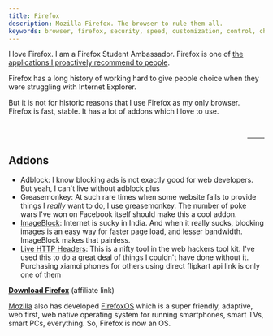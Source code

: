 ```yaml
---
title: Firefox
description: Mozilla Firefox. The browser to rule them all.
keywords: browser, firefox, security, speed, customization, control, choice, freedom, mozilla
---
```

I love Firefox. I am a Firefox Student Ambassador. Firefox is one of [the applications I proactively recommend to people](/applications/).

Firefox has a long history of working hard to give people choice when they were struggling with Internet Explorer.

But it is not for historic reasons that I use Firefox as my only browser. Firefox is fast, stable. It has a lot of addons which I love to use.
<pre>
<a href="https://affiliates.mozilla.org/referral/75131/" style="float:right">
    <img src="https://affiliates.mozilla.org/media/uploads/image_banners/844f3103884401a9a715c6a97e24c940a45811f6.png" alt="">
</a>
</pre>

## Addons ##

* Adblock: I know blocking ads is not exactly good for web developers. But yeah, I can't live without adblock plus
* Greasemonkey: At such rare times when some website fails to provide things I *really* want to do, I use greasemonkey. The number of poke wars I've won on Facebook itself should make this a cool addon.
* [ImageBlock](https://addons.mozilla.org/en-US/firefox/addon/image-block/): Internet is sucky in India. And when it really sucks, blocking images is an easy way for faster page load, and lesser bandwidth. ImageBlock makes that painless.
* [Live HTTP Headers](https://addons.mozilla.org/en-US/firefox/addon/live-http-headers/): This is a nifty tool in the web hackers tool kit. I've used this to do a great deal of things I couldn't have done without it. Purchasing xiamoi phones for others using direct flipkart api link is only one of them

[**Download Firefox**](//affiliates.mozilla.org/link/banner/55725) (affiliate link)

[Mozilla](/mozilla/) also has developed [FirefoxOS](/firefoxos/) which is a super friendly, adaptive, web first, web native operating system for running smartphones, smart TVs, smart PCs, everything. So, Firefox is now an OS.
